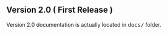 ## Version 2.0 ( First Release )

Version 2.0 documentation is actually located in <kbd>docs/</kbd> folder.